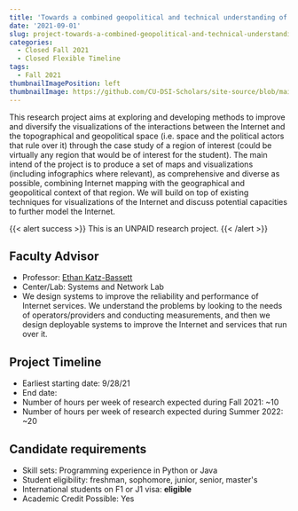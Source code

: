 ```yaml
---
title: 'Towards a combined geopolitical and technical understanding of regional Internet'
date: '2021-09-01'
slug: project-towards-a-combined-geopolitical-and-technical-understanding-of-regional-internet
categories:
  - Closed Fall 2021 
  - Closed Flexible Timeline
tags:
  - Fall 2021
thumbnailImagePosition: left
thumbnailImage: https://github.com/CU-DSI-Scholars/site-source/blob/main/static/img/finnet.png?raw=true
---
```

This research project aims at exploring and developing methods to improve and diversify the visualizations of the interactions between the Internet and the topographical and geopolitical space (i.e. space and the political actors that rule over it) through the case study of a region of interest (could be virtually any region that would be of interest for the student). The main intend of the project is to produce a set of maps and visualizations (including infographics where relevant), as comprehensive and diverse as possible, combining Internet mapping with the geographical and geopolitical context of that region. We will build on top of existing techniques for visualizations of the Internet and discuss potential capacities to further model the Internet.

<!--more-->

{{< alert success >}}
This is an UNPAID research project.
{{< /alert >}}

## Faculty Advisor
+ Professor: [Ethan Katz-Bassett](http://www.columbia.edu/~ebk2141/)
+ Center/Lab: Systems and Network Lab
+ We design systems to improve the reliability and performance of Internet services. We understand the problems by looking to the needs of operators/providers and conducting measurements, and then we design deployable systems to improve the Internet and services that run over it.

## Project Timeline
+ Earliest starting date: 9/28/21
+ End date: 
+ Number of hours per week of research expected during Fall 2021: ~10
+ Number of hours per week of research expected during Summer 2022: ~20

## Candidate requirements
+ Skill sets: Programming experience in Python or Java
+ Student eligibility: freshman, sophomore, junior, senior, master's
+ International students on F1 or J1 visa: **eligible**
+ Academic Credit Possible: Yes

